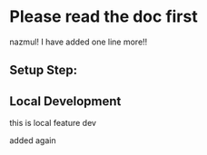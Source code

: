 # Please read the doc first
nazmul!
I have added one line more!!


## Setup Step:


## Local Development
this is local feature dev

added again